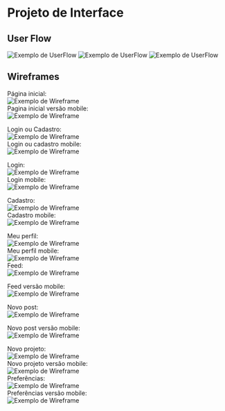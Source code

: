 
# Projeto de Interface

## User Flow

![Exemplo de UserFlow](images/userflowc1.png)
![Exemplo de UserFlow](images/userflowc2.png)
![Exemplo de UserFlow](images/userflowc3.png)




## Wireframes
Página inicial:
<br />
![Exemplo de Wireframe](images/paginainicial.png)
<br />
Pagina inicial versão mobile:
<br />
![Exemplo de Wireframe](images/paginainicialvm.png)

Login ou Cadastro:
 <br /> 
![Exemplo de Wireframe](images/logincadastrovc.png)
 <br /> 
Login ou cadastro mobile:
 <br /> 
![Exemplo de Wireframe](images/logincadastrovm.png)
 <br /> 

Login:
 <br /> 
![Exemplo de Wireframe](images/loginvc.png)
<br /> 
Login mobile:
 <br /> 
![Exemplo de Wireframe](images/loginvm.png)
 <br /> 

Cadastro:
 <br /> 
![Exemplo de Wireframe](images/cadastrovc.png)
<br /> 
Cadastro mobile:
 <br /> 
![Exemplo de Wireframe](images/cadastrovm.png)
 <br /> 
 
 Meu perfil:
 <br /> 
![Exemplo de Wireframe](images/MeuPerfil-COMPUTADOR.png)
<br />
Meu perfil mobile:
 <br /> 
 ![Exemplo de Wireframe](images/MeuPerfil-MOBILE.png)
 <br />
Feed:
<br />
![Exemplo de Wireframe](images/Feed.png)
<br />

Feed versão mobile:
<br />
![Exemplo de Wireframe](images/Feed-versão-mobile.png)
<br />

Novo post:
<br />
![Exemplo de Wireframe](images/Novo-post.png)
<br />

Novo post versão mobile:
<br />
![Exemplo de Wireframe](images/Novo-post-mobile.png)
<br />

Novo projeto:
<br />
![Exemplo de Wireframe](images/inscomp.jpg)
<br />
Novo projeto versão mobile:
<br />
![Exemplo de Wireframe](images/inscmobile.jpg)
<br />
Preferências:
<br />
![Exemplo de Wireframe](images/vscomp.jpg)
<br />
Preferências versão mobile:
<br />
![Exemplo de Wireframe](images/vsmobile.jpg)
<br />


